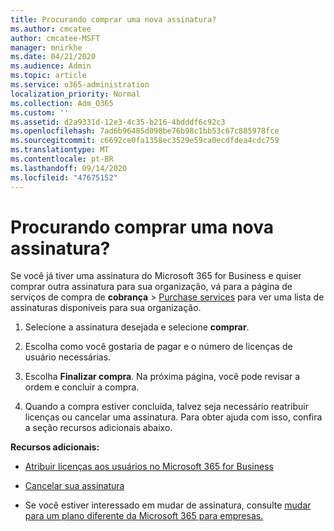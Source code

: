 ```yaml
---
title: Procurando comprar uma nova assinatura?
ms.author: cmcatee
author: cmcatee-MSFT
manager: mnirkhe
ms.date: 04/21/2020
ms.audience: Admin
ms.topic: article
ms.service: o365-administration
localization_priority: Normal
ms.collection: Adm_O365
ms.custom: ''
ms.assetid: d2a9331d-12e3-4c35-b216-4bdddf6c92c3
ms.openlocfilehash: 7ad6b96485d098be76b98c1bb53c67c885978fce
ms.sourcegitcommit: c6692ce0fa1358ec3529e59ca0ecdfdea4cdc759
ms.translationtype: MT
ms.contentlocale: pt-BR
ms.lasthandoff: 09/14/2020
ms.locfileid: "47675152"
---
```

# <a name="looking-to-buy-a-new-subscription"></a>Procurando comprar uma nova assinatura?

Se você já tiver uma assinatura do Microsoft 365 for Business e quiser comprar outra assinatura para sua organização, vá para a página de serviços de compra de **cobrança** \> [Purchase services](https://go.microsoft.com/fwlink/p/?linkid=868433) para ver uma lista de assinaturas disponíveis para sua organização.
 
1. Selecione a assinatura desejada e selecione **comprar**.

2. Escolha como você gostaria de pagar e o número de licenças de usuário necessárias.

3. Escolha **Finalizar compra**. Na próxima página, você pode revisar a ordem e concluir a compra.

4. Quando a compra estiver concluída, talvez seja necessário reatribuir licenças ou cancelar uma assinatura. Para obter ajuda com isso, confira a seção recursos adicionais abaixo.

 **Recursos adicionais:**
  
- [Atribuir licenças aos usuários no Microsoft 365 for Business](https://docs.microsoft.com/microsoft-365/admin/add-users/add-users)
    
- [Cancelar sua assinatura](https://docs.microsoft.com/microsoft-365/commerce/subscriptions/cancel-your-subscription)
    
- Se você estiver interessado em mudar de assinatura, consulte [mudar para um plano diferente da Microsoft 365 para empresas.](https://docs.microsoft.com/microsoft-365/commerce/subscriptions/switch-to-a-different-plan)